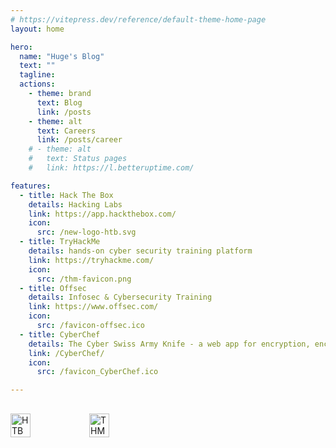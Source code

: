 ```yaml
---
# https://vitepress.dev/reference/default-theme-home-page
layout: home

hero:
  name: "Huge's Blog"
  text: ""
  tagline: 
  actions:
    - theme: brand
      text: Blog
      link: /posts
    - theme: alt
      text: Careers
      link: /posts/career
    # - theme: alt
    #   text: Status pages
    #   link: https://l.betteruptime.com/

features:
  - title: Hack The Box
    details: Hacking Labs
    link: https://app.hackthebox.com/
    icon: 
      src: /new-logo-htb.svg
  - title: TryHackMe
    details: hands-on cyber security training platform
    link: https://tryhackme.com/
    icon:
      src: /thm-favicon.png
  - title: Offsec
    details: Infosec & Cybersecurity Training
    link: https://www.offsec.com/
    icon:
      src: /favicon-offsec.ico
  - title: CyberChef
    details: The Cyber Swiss Army Knife - a web app for encryption, encoding, compression and data analysis 
    link: /CyberChef/
    icon:
      src: /favicon_CyberChef.ico

---
```


##

<div style="display: flex; justify-content: flex-start; flex-wrap: wrap;">
  <img src="https://www.hackthebox.eu/badge/image/117845" alt="HTB" style="width: 25%;">
  <img src="https://tryhackme-badges.s3.amazonaws.com/RBPi.png" alt="THM" style="width: 25%;">
</div>